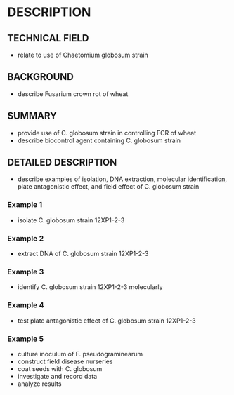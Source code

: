 # DESCRIPTION

## TECHNICAL FIELD

- relate to use of Chaetomium globosum strain

## BACKGROUND

- describe Fusarium crown rot of wheat

## SUMMARY

- provide use of C. globosum strain in controlling FCR of wheat
- describe biocontrol agent containing C. globosum strain

## DETAILED DESCRIPTION

- describe examples of isolation, DNA extraction, molecular identification, plate antagonistic effect, and field effect of C. globosum strain

### Example 1

- isolate C. globosum strain 12XP1-2-3

### Example 2

- extract DNA of C. globosum strain 12XP1-2-3

### Example 3

- identify C. globosum strain 12XP1-2-3 molecularly

### Example 4

- test plate antagonistic effect of C. globosum strain 12XP1-2-3

### Example 5

- culture inoculum of F. pseudograminearum
- construct field disease nurseries
- coat seeds with C. globosum
- investigate and record data
- analyze results

